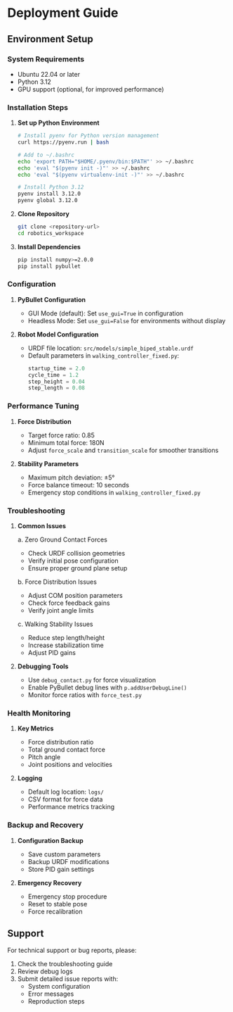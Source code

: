 # Deployment Guide

## Environment Setup

### System Requirements
- Ubuntu 22.04 or later
- Python 3.12
- GPU support (optional, for improved performance)

### Installation Steps

1. **Set up Python Environment**
   ```bash
   # Install pyenv for Python version management
   curl https://pyenv.run | bash
   
   # Add to ~/.bashrc
   echo 'export PATH="$HOME/.pyenv/bin:$PATH"' >> ~/.bashrc
   echo 'eval "$(pyenv init -)"' >> ~/.bashrc
   echo 'eval "$(pyenv virtualenv-init -)"' >> ~/.bashrc
   
   # Install Python 3.12
   pyenv install 3.12.0
   pyenv global 3.12.0
   ```

2. **Clone Repository**
   ```bash
   git clone <repository-url>
   cd robotics_workspace
   ```

3. **Install Dependencies**
   ```bash
   pip install numpy>=2.0.0
   pip install pybullet
   ```

### Configuration

1. **PyBullet Configuration**
   - GUI Mode (default): Set `use_gui=True` in configuration
   - Headless Mode: Set `use_gui=False` for environments without display

2. **Robot Model Configuration**
   - URDF file location: `src/models/simple_biped_stable.urdf`
   - Default parameters in `walking_controller_fixed.py`:
     ```python
     startup_time = 2.0
     cycle_time = 1.2
     step_height = 0.04
     step_length = 0.08
     ```

### Performance Tuning

1. **Force Distribution**
   - Target force ratio: 0.85
   - Minimum total force: 180N
   - Adjust `force_scale` and `transition_scale` for smoother transitions

2. **Stability Parameters**
   - Maximum pitch deviation: ±5°
   - Force balance timeout: 10 seconds
   - Emergency stop conditions in `walking_controller_fixed.py`

### Troubleshooting

1. **Common Issues**

   a. Zero Ground Contact Forces
   - Check URDF collision geometries
   - Verify initial pose configuration
   - Ensure proper ground plane setup

   b. Force Distribution Issues
   - Adjust COM position parameters
   - Check force feedback gains
   - Verify joint angle limits

   c. Walking Stability Issues
   - Reduce step length/height
   - Increase stabilization time
   - Adjust PID gains

2. **Debugging Tools**
   - Use `debug_contact.py` for force visualization
   - Enable PyBullet debug lines with `p.addUserDebugLine()`
   - Monitor force ratios with `force_test.py`

### Health Monitoring

1. **Key Metrics**
   - Force distribution ratio
   - Total ground contact force
   - Pitch angle
   - Joint positions and velocities

2. **Logging**
   - Default log location: `logs/`
   - CSV format for force data
   - Performance metrics tracking

### Backup and Recovery

1. **Configuration Backup**
   - Save custom parameters
   - Backup URDF modifications
   - Store PID gain settings

2. **Emergency Recovery**
   - Emergency stop procedure
   - Reset to stable pose
   - Force recalibration

## Support

For technical support or bug reports, please:
1. Check the troubleshooting guide
2. Review debug logs
3. Submit detailed issue reports with:
   - System configuration
   - Error messages
   - Reproduction steps

